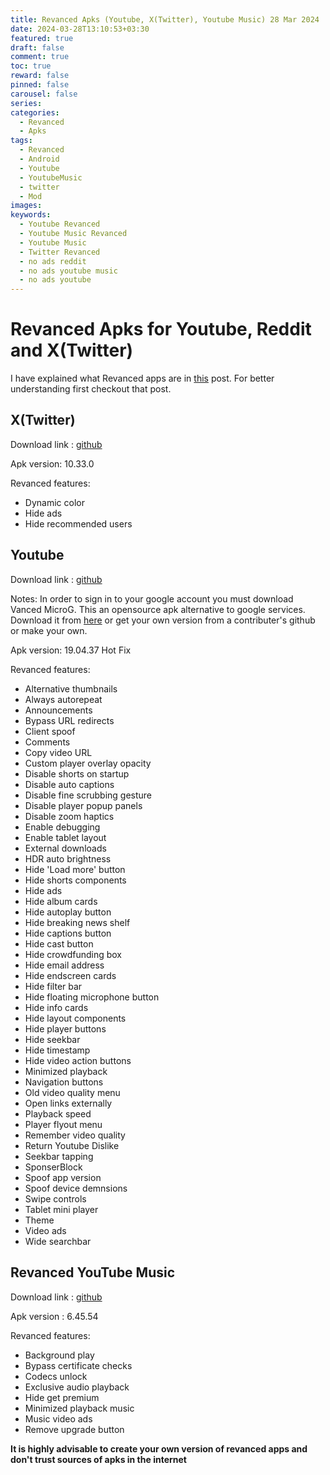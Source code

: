 ```yaml
---
title: Revanced Apks (Youtube, X(Twitter), Youtube Music) 28 Mar 2024
date: 2024-03-28T13:10:53+03:30
featured: true
draft: false
comment: true
toc: true
reward: false
pinned: false
carousel: false
series: 
categories:
  - Revanced
  - Apks
tags:
  - Revanced
  - Android
  - Youtube
  - YoutubeMusic
  - twitter
  - Mod
images: 
keywords:
  - Youtube Revanced
  - Youtube Music Revanced
  - Youtube Music
  - Twitter Revanced
  - no ads reddit
  - no ads youtube music
  - no ads youtube
---
```


# Revanced Apks for Youtube, Reddit and X(Twitter)

I have explained what Revanced apps are in [this](https://maybeparsa.top/posts/revanced/) post. For better understanding first checkout that post.


## X(Twitter)

Download link : [github](https://github.com/parsamrrelax/revancedapks/releases/download/twitter10.33.0/x-revanced_v10.33.0-release.0-patches_v4.3.0.apk)

Apk version: 10.33.0

Revanced features:
- Dynamic color
- Hide ads
- Hide recommended users

## Youtube

Download link : [github](https://github.com/parsamrrelax/revancedapks/releases/download/youtube19.04.37.hotfix/youtube-revanced_v19.04.37-patches_v4.3.0.apk)

Notes: In order to sign in to your google account you must download Vanced MicroG. This an opensource apk alternative to google services. Download it from [here](https://github.com/parsamrrelax/revancedapks/releases/download/Youtube/vanced-microG.apk) or get your own version from a contributer's github or make your own.

Apk version: 19.04.37 Hot Fix

Revanced features:
- Alternative thumbnails
- Always autorepeat
- Announcements
- Bypass URL redirects
- Client spoof
- Comments
- Copy video URL
- Custom player overlay opacity
- Disable shorts on startup
- Disable auto captions
- Disable fine scrubbing gesture
- Disable player popup panels
- Disable zoom haptics
- Enable debugging
- Enable tablet layout
- External downloads
- HDR auto brightness
- Hide 'Load more' button
- Hide shorts components
- Hide ads
- Hide album cards
- Hide autoplay button
- Hide breaking news shelf
- Hide captions button
- Hide cast button
- Hide crowdfunding box
- Hide email address
- Hide endscreen cards
- Hide filter bar
- Hide floating microphone button
- Hide info cards
- Hide layout components
- Hide player buttons
- Hide seekbar
- Hide timestamp
- Hide video action buttons
- Minimized playback
- Navigation buttons
- Old video quality menu
- Open links externally
- Playback speed
- Player flyout menu
- Remember video quality
- Return Youtube Dislike
- Seekbar tapping
- SponserBlock
- Spoof app version
- Spoof device demnsions
- Swipe controls
- Tablet mini player
- Theme
- Video ads
- Wide searchbar


## Revanced YouTube Music


Download link : [github](https://github.com/parsamrrelax/revancedapks/releases/download/youtubemusic6.45.54/youtube-music-revanced_v6.45.54-patches_v4.3.0.apk)


Apk version : 6.45.54

Revanced features:
- Background play
- Bypass certificate checks
- Codecs unlock
- Exclusive audio playback
- Hide get premium
- Minimized playback music
- Music video ads
- Remove upgrade button

**It is highly advisable to create your own version of revanced apps and don't trust sources of apks in the internet**






